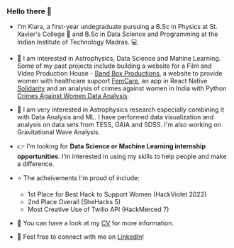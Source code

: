 ### Hello there 👋

<!--
**kiara-jacob/kiara-jacob** is a ✨ _special_ ✨ repository because its `README.md` (this file) appears on your GitHub profile.

Here are some ideas to get you started:

- 🔭 I’m currently working on ...
- 🌱 I’m currently learning ...
- 👯 I’m looking to collaborate on ...
- 🤔 I’m looking for help with ...
- 💬 Ask me about ...
- 📫 How to reach me: ...
- 😄 Pronouns: ...
- ⚡ Fun fact: ...
-->

- I'm Kiara, a first-year undegraduate pursuing a B.Sc in Physics at St. Xavier's College :milky_way: and B.Sc in Data Science and Programming at the Indian Institute of Technology Madras. :computer:

-  :pushpin: I am interested in Astrophysics, Data Science and Mahine Learning. Some of my past projects include building a website for a Film and Video Production House - [Band Box Productions](https://www.bandboxproductions.com), a website to provide women with healthcare support [FemCare](https://github.com/kiara-jacob/FemCare-SheHacks5), an app in React Native [Solidarity](https://github.com/kiara-jacob/Solidarity-HackMerced7) and an analysis of crimes against women in India with Python [Crimes Against Women Data Analysis](https://github.com/kiara-jacob/CrimeDataAnalysis).

-  :telescope: I am very interested in Astrophysics research especially combining it with Data Analysis and ML. I have performed data visualization and analysis on data sets from TESS, GAIA and SDSS. I'm also working on Gravitational Wave Analysis.

- :point_right:  I’m looking for **Data Science or Machine Learning internship opportunities**. I’m interested in using my skills to help people and make a difference.

- :star: The acheivements I'm proud of include: 
  - 1st Place for Best Hack to Support Women (HackViolet 2022)
  - 2nd Place Overall (SheHacks 5)
  - Most Creative Use of Twilio API (HackMerced 7)
  
- :page_facing_up: You can have a look at my [CV](https://drive.google.com/file/d/10dFVYG--0eCDTEO7z6Z0FOK54ahTPq4v/view) for more information.

- :handshake:  Feel free to connect with me on [LinkedIn](https://www.linkedin.com/in/kiara-jacob/)!
